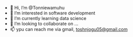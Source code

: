 - 👋 Hi, I’m @Tonniewamuhu
- 👀 I’m interested in software development
- 🌱 I’m currently learning data science
- 💞️ I’m looking to collaborate on ...
- 📫 ypu can reach me via gmail, toshnjogu05@gmail.com

<!---
Tonniewamuhu/Tonniewamuhu is a ✨ special ✨ repository because its `README.md` (this file) appears on your GitHub profile.
You can click the Preview link to take a look at your changes.
--->
